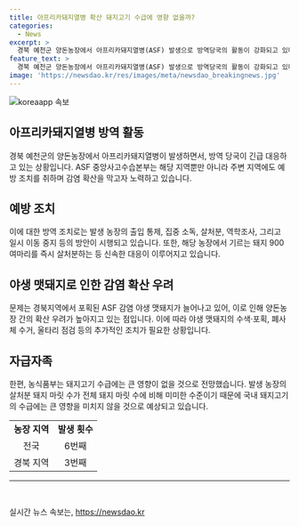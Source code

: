 ```yaml
---
title: 아프리카돼지열병 확산 돼지고기 수급에 영향 없을까?
categories:
  - News
excerpt: >
  경북 예천군 양돈농장에서 아프리카돼지열병(ASF) 발생으로 방역당국의 활동이 강화되고 있다. 올해 6번째 발생한 ASF로 인해 야생 맷돼지를 통한 감염 우려가 커지고, 해당 지역에서의 이동 중지 명령이 내려졌다. 900여마리의 돼지를 살처분하고, 야생 맷돼지의 ASF 검출로 인해 확산 우려가 증가하고 있다. 또한 돼지고기 수급에는 큰 영향이 없을 것으로 전망되지만, 방역 당국은 상황을 계속 주시하고 있다. 경북지역에서의 ASF 사태가 계속되는 가운데, 방역 당국은 긴급 대책을 추진하고 있다.
feature_text: >
  경북 예천군 양돈농장에서 아프리카돼지열병(ASF) 발생으로 방역당국의 활동이 강화되고 있다. 올해 6번째 발생한 ASF로 인해 야생 맷돼지를 통한 감염 우려가 커지고, 해당 지역에서의 이동 중지 명령이 내려졌다. 900여마리의 돼지를 살처분하고, 야생 맷돼지의 ASF 검출로 인해 확산 우려가 증가하고 있다. 또한 돼지고기 수급에는 큰 영향이 없을 것으로 전망되지만, 방역 당국은 상황을 계속 주시하고 있다. 경북지역에서의 ASF 사태가 계속되는 가운데, 방역 당국은 긴급 대책을 추진하고 있다.
image: 'https://newsdao.kr/res/images/meta/newsdao_breakingnews.jpg'
---
```


<p><img src="https://newsdao.kr/res/images/meta/newsdao_breakingnews.jpg" alt="koreaapp 속보" /></p>

<h2 data-ke-size="size26">아프리카돼지열병 방역 활동</h2>

<p data-ke-size="size16">경북 예천군의 양돈농장에서 아프리카돼지열병이 발생하면서, 방역 당국이 긴급 대응하고 있는 상황입니다. ASF 중앙사고수습본부는 해당 지역뿐만 아니라 주변 지역에도 예방 조치를 취하며 감염 확산을 막고자 노력하고 있습니다.</p>

<h2 data-ke-size="size26">예방 조치</h2>

<p data-ke-size="size16">이에 대한 방역 조치로는 발생 농장의 출입 통제, 집중 소독, 살처분, 역학조사, 그리고 일시 이동 중지 등의 방안이 시행되고 있습니다. 또한, 해당 농장에서 기르는 돼지 900여마리를 즉시 살처분하는 등 신속한 대응이 이루어지고 있습니다.</p>

<h2 data-ke-size="size26">야생 맷돼지로 인한 감염 확산 우려</h2>

<p data-ke-size="size16">문제는 경북지역에서 포획된 ASF 감염 야생 맷돼지가 늘어나고 있어, 이로 인해 양돈농장 간의 확산 우려가 높아지고 있는 점입니다. 이에 따라 야생 맷돼지의 수색·포획, 폐사체 수거, 울타리 점검 등의 추가적인 조치가 필요한 상황입니다.</p>

<h2 data-ke-size="size26">자급자족</h2>

<p data-ke-size="size16">한편, 농식품부는 돼지고기 수급에는 큰 영향이 없을 것으로 전망했습니다. 발생 농장의 살처분 돼지 마릿 수가 전체 돼지 마릿 수에 비해 미미한 수준이기 때문에 국내 돼지고기의 수급에는 큰 영향을 미치지 않을 것으로 예상되고 있습니다.</p>

<table>
    <tr>
        <td style="text-align: center; height: 17px;"><b>농장 지역</b></td>
        <td style="text-align: center; height: 17px;"><b>발생 횟수</b></td>
    </tr>
    <tr>
        <td style="text-align: center; height: 17px;">전국</td>
        <td style="text-align: center; height: 17px;">6번째</td>
    </tr>
    <tr>
        <td style="text-align: center; height: 17px;">경북 지역</td>
        <td style="text-align: center; height: 17px;">3번째</td>
    </tr>
</table>

<hr>

<p data-ke-size="size16">&nbsp;</p>
실시간 뉴스 속보는, <a href="https://newsdao.kr" rel="dofollow">https://newsdao.kr</a>


